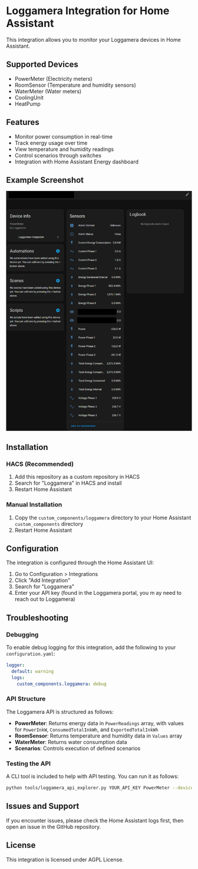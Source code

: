 # Loggamera Integration for Home Assistant

This integration allows you to monitor your Loggamera devices in Home Assistant.

## Supported Devices

- PowerMeter (Electricity meters)
- RoomSensor (Temperature and humidity sensors)
- WaterMeter (Water meters)
- CoolingUnit
- HeatPump

## Features

- Monitor power consumption in real-time
- Track energy usage over time
- View temperature and humidity readings
- Control scenarios through switches
- Integration with Home Assistant Energy dashboard

## Example Screenshot

![Example Screenshot of Sensor Data](assets/README/demo-screenshot.png)

## Installation

### HACS (Recommended)

1. Add this repository as a custom repository in HACS
2. Search for "Loggamera" in HACS and install
3. Restart Home Assistant

### Manual Installation

1. Copy the `custom_components/loggamera` directory to your Home Assistant `custom_components` directory
2. Restart Home Assistant

## Configuration

The integration is configured through the Home Assistant UI:

1. Go to Configuration > Integrations
2. Click "Add Integration"
3. Search for "Loggamera"
4. Enter your API key (found in the Loggamera portal, you m ay need to reach out to Loggamera)


## Troubleshooting

### Debugging

To enable debug logging for this integration, add the following to your `configuration.yaml`:

```yaml
logger:
  default: warning
  logs:
    custom_components.loggamera: debug
```

### API Structure

The Loggamera API is structured as follows:

- **PowerMeter**: Returns energy data in `PowerReadings` array, with values for `PowerInkW`, `ConsumedTotalInkWh`, and `ExportedTotalInkWh`
- **RoomSensor**: Returns temperature and humidity data in `Values` array
- **WaterMeter**: Returns water consumption data
- **Scenarios**: Controls execution of defined scenarios

### Testing the API

A CLI tool is included to help with API testing. You can run it as follows:

```bash
python tools/loggamera_api_explorer.py YOUR_API_KEY PowerMeter --device-id YOUR_DEVICE_ID
```

## Issues and Support

If you encounter issues, please check the Home Assistant logs first, then open an issue in the GitHub repository.

## License

This integration is licensed under AGPL License.
